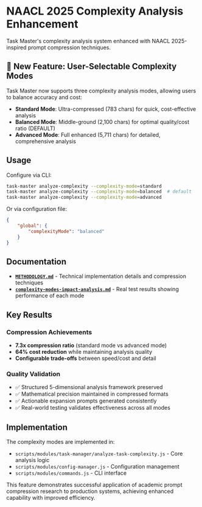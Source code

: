 # NAACL 2025 Complexity Analysis Enhancement

Task Master's complexity analysis system enhanced with NAACL 2025-inspired prompt compression techniques.

## 🚀 New Feature: User-Selectable Complexity Modes

Task Master now supports three complexity analysis modes, allowing users to balance accuracy and cost:

- **Standard Mode**: Ultra-compressed (783 chars) for quick, cost-effective analysis
- **Balanced Mode**: Middle-ground (2,100 chars) for optimal quality/cost ratio (DEFAULT)
- **Advanced Mode**: Full enhanced (5,711 chars) for detailed, comprehensive analysis

## Usage

Configure via CLI:

```bash
task-master analyze-complexity --complexity-mode=standard
task-master analyze-complexity --complexity-mode=balanced  # default
task-master analyze-complexity --complexity-mode=advanced
```

Or via configuration file:

```json
{
	"global": {
		"complexityMode": "balanced"
	}
}
```

## Documentation

- **[`METHODOLOGY.md`](./METHODOLOGY.md)** - Technical implementation details and compression techniques
- **[`complexity-modes-impact-analysis.md`](./complexity-modes-impact-analysis.md)** - Real test results showing performance of each mode

## Key Results

### Compression Achievements

- **7.3x compression ratio** (standard mode vs advanced mode)
- **64% cost reduction** while maintaining analysis quality
- **Configurable trade-offs** between speed/cost and detail

### Quality Validation

- ✅ Structured 5-dimensional analysis framework preserved
- ✅ Mathematical precision maintained in compressed formats
- ✅ Actionable expansion prompts generated consistently
- ✅ Real-world testing validates effectiveness across all modes

## Implementation

The complexity modes are implemented in:

- `scripts/modules/task-manager/analyze-task-complexity.js` - Core analysis logic
- `scripts/modules/config-manager.js` - Configuration management
- `scripts/modules/commands.js` - CLI interface

This feature demonstrates successful application of academic prompt compression research to production systems, achieving enhanced capability with improved efficiency.

